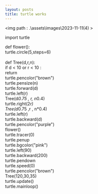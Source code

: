 ```yaml
---
layout: posts
title: turtle works
---
```

<img path : .\assets\images\2023-11-11(4) > 
<p>import turtle <br>

def flower(): <br>
    turtle.circle(5,steps=6) <br>
    <br>
def Tree(d,r,n): <br>
    if d < 10 or r < 10 : <br>
        return <br>
    turtle.pencolor("brown") <br>
    turtle.pensize(n) <br>
    turtle.forward(d) <br>
    turtle.left(r) <br>
    Tree(d*0.75 , r, n*0.4) <br>
    turtle.right(2*r) <br>
    Tree(d*0.75 ,r , n*0.4) <br>
    turtle.left(r) <br>
    turtle.backward(d) <br>
    turtle.pencolor("purple") <br>
    flower() <br>
turtle.tracer(0) <br>
turtle.penup <br>
turtle.bgcolor("pink") <br>
turtle.left(90) <br>
turtle.backward(200) <br>
turtle.pendown <br>
turtle.speed(0) <br>
turtle.pencolor("brown") <br>
Tree(120,30,35) <br>
turtle.update() <br>
turtle.mainloop() <br>
</p>